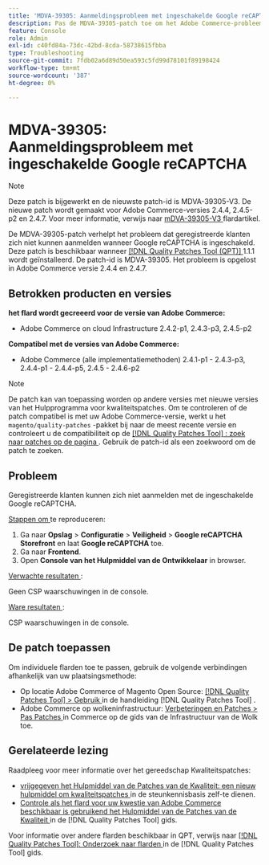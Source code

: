 ```yaml
---
title: 'MDVA-39305: Aanmeldingsprobleem met ingeschakelde Google reCAPTCHA'
description: Pas de MDVA-39305-patch toe om het Adobe Commerce-probleem op te lossen waarbij geregistreerde klanten zich niet kunnen aanmelden wanneer Google reCAPTCHA is ingeschakeld.
feature: Console
role: Admin
exl-id: c40fd84a-73dc-42bd-8cda-58738615fbba
type: Troubleshooting
source-git-commit: 7fdb02a6d89d50ea593c5fd99d78101f89198424
workflow-type: tm+mt
source-wordcount: '387'
ht-degree: 0%

---
```


# MDVA-39305: Aanmeldingsprobleem met ingeschakelde Google reCAPTCHA

>[!NOTE]
>
>Deze patch is bijgewerkt en de nieuwste patch-id is MDVA-39305-V3. De nieuwe patch wordt gemaakt voor Adobe Commerce-versies 2.4.4, 2.4.5-p2 en 2.4.7. Voor meer informatie, verwijs naar [ mDVA-39305-V3 ](https://experienceleague.adobe.com/nl/docs/commerce-operations/tools/quality-patches-tool/patches-available-in-qpt/v1-1-58/mdva-39305-v3-login-issue-with-enabled-google-recaptcha) flardartikel.

De MDVA-39305-patch verhelpt het probleem dat geregistreerde klanten zich niet kunnen aanmelden wanneer Google reCAPTCHA is ingeschakeld. Deze patch is beschikbaar wanneer [[!DNL Quality Patches Tool (QPT)] ](https://experienceleague.adobe.com/nl/docs/commerce-operations/tools/quality-patches-tool/quality-patches-tool-to-self-serve-quality-patches) 1.1.1 wordt geïnstalleerd. De patch-id is MDVA-39305. Het probleem is opgelost in Adobe Commerce versie 2.4.4 en 2.4.7.

## Betrokken producten en versies

**het flard wordt gecreeerd voor de versie van Adobe Commerce:**

* Adobe Commerce on cloud Infrastructure 2.4.2-p1, 2.4.3-p3, 2.4.5-p2

**Compatibel met de versies van Adobe Commerce:**

* Adobe Commerce (alle implementatiemethoden) 2.4.1-p1 - 2.4.3-p3, 2.4.4-p1 - 2.4.4-p5, 2.4.5 - 2.4.6-p2

>[!NOTE]
>
>De patch kan van toepassing worden op andere versies met nieuwe versies van het Hulpprogramma voor kwaliteitspatches. Om te controleren of de patch compatibel is met uw Adobe Commerce-versie, werkt u het `magento/quality-patches` -pakket bij naar de meest recente versie en controleert u de compatibiliteit op de [[!DNL Quality Patches Tool] : zoek naar patches op de pagina ](https://experienceleague.adobe.com/nl/docs/commerce-operations/tools/quality-patches-tool/quality-patches-tool-to-self-serve-quality-patches) . Gebruik de patch-id als een zoekwoord om de patch te zoeken.

## Probleem

Geregistreerde klanten kunnen zich niet aanmelden met de ingeschakelde Google reCAPTCHA.

<u> Stappen om </u> te reproduceren:

1. Ga naar **Opslag** > **Configuratie** > **Veiligheid** > **Google reCAPTCHA Storefront** en laat **Google reCAPTCHA** toe.
1. Ga naar **Frontend**.
1. Open **Console van het Hulpmiddel van de Ontwikkelaar** in browser.

<u> Verwachte resultaten </u>:

Geen CSP waarschuwingen in de console.

<u> Ware resultaten </u>:

CSP waarschuwingen in de console.

## De patch toepassen

Om individuele flarden toe te passen, gebruik de volgende verbindingen afhankelijk van uw plaatsingsmethode:

* Op locatie Adobe Commerce of Magento Open Source: [[!DNL Quality Patches Tool] > Gebruik ](/help/tools/quality-patches-tool/usage.md) in de handleiding [!DNL Quality Patches Tool] .
* Adobe Commerce op wolkeninfrastructuur: [ Verbeteringen en Patches > Pas Patches ](https://experienceleague.adobe.com/docs/commerce-cloud-service/user-guide/develop/upgrade/apply-patches.html?lang=nl-NL) in Commerce op de gids van de Infrastructuur van de Wolk toe.

## Gerelateerde lezing

Raadpleeg voor meer informatie over het gereedschap Kwaliteitspatches:

* [ vrijgegeven het Hulpmiddel van de Patches van de Kwaliteit: een nieuw hulpmiddel om kwaliteitspatches ](https://experienceleague.adobe.com/nl/docs/commerce-operations/tools/quality-patches-tool/quality-patches-tool-to-self-serve-quality-patches) in de steunkennisbasis zelf-te dienen.
* [ Controle als het flard voor uw kwestie van Adobe Commerce beschikbaar is gebruikend het Hulpmiddel van de Patches van de Kwaliteit ](/help/tools/quality-patches-tool/patches-available-in-qpt/check-patch-for-magento-issue-with-magento-quality-patches.md) in de [!DNL Quality Patches Tool] gids.

Voor informatie over andere flarden beschikbaar in QPT, verwijs naar [[!DNL Quality Patches Tool]: Onderzoek naar flarden ](https://experienceleague.adobe.com/tools/commerce-quality-patches/index.html?lang=nl-NL) in de [!DNL Quality Patches Tool] gids.
